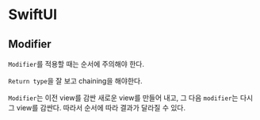 # SwiftUI

## Modifier

`Modifier`를 적용할 때는 순서에 주의해야 한다.

`Return type`을 잘 보고 chaining을 해야한다.

`Modifier`는 이전 view를 감싼 새로운 view를 만들어 내고, 그 다음 `modifier`는 다시 그 view를 감싼다. 따라서 순서에 따라 결과가 달라질 수 있다.

